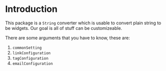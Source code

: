 # Introduction

This package is a `String` converter which is usable to convert plain string to be widgets.
Our goal is all of stuff can be customizeable.

There are some arguments that you have to know, these are:

1. `commonSetting`
2. `linkConfiguration`
3. `tagConfiguration`
4. `emailConfiguration`
